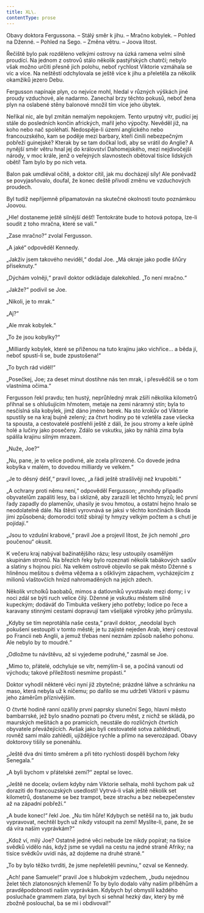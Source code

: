 ```yaml
---
title: XL\.
contentType: prose
---
```


Obavy doktora Fergussona. – Stálý směr k jihu. – Mračno kobylek. – Pohled na Dženné. – Pohled na Sego. – Změna větru. – Joova lítost.

Řečiště bylo pak rozděleno velkými ostrovy na úzká ramena velmi silně proudící. Na jednom z ostrovů stálo několik pastýřských chatrčí; nebylo však možno určiti přesně jich polohu, neboť rychlost Viktorie vzmáhala se víc a více. Na neštěstí odchylovala se ještě více k jihu a přeletěla za několik okamžiků jezero Debu.

Fergusson napínaje plyn, co nejvíce mohl, hledal v různých výškách jiné proudy vzduchové, ale nadarmo. Zanechal brzy těchto pokusů, neboť žena plyn na oslabené stěny balonové množil tím více jeho úbytek.

Neříkal nic, ale byl zmítán nemalým nepokojem. Tento urputný vítr, pudící jej stále do posledních končin afrických, mařil jeho výpočty. Nevěděl již, na koho nebo nač spoléhati. Nedospěje-li území anglického nebo francouzského, kam se poděje mezi barbary, kteří činili nebezpečným pobřeží guinejské? Kterak by se tam dočkal lodi, aby se vrátil do Anglie? A nynější směr větru hnal jej do království Dahomejského, mezi nejdivočejší národy, v moc krále, jenž o veřejných slavnostech obětoval tisíce lidských obětí! Tam bylo by po nich veta.

Balon pak umdléval očitě, a doktor cítil, jak mu docházejí síly! Ale poněvadž se povyjasňovalo, doufal, že konec deště přivodí změnu ve vzduchových proudech.

Byl tudíž nepříjemně připamatován na skutečné okolnosti touto poznámkou Joovou.

„Hle! dostaneme ještě silnější déšť! Tentokráte bude to hotová potopa, lze-li soudit z toho mračna, které se valí.“

„Zase mračno?“ zvolal Fergusson.

„A jaké“ odpověděl Kennedy.

„Jakživ jsem takového neviděl,“ dodal Joe. „Má okraje jako podle šňůry přiseknuty.“

„Dýchám volněji,“ pravil doktor odkládaje dalekohled. „To není mračno.“

„Jakže?“ podivil se Joe.

„Nikoli, je to mrak.“

„Aj?“

„Ale mrak kobylek.“

„To že jsou kobylky?“

„Milliardy kobylek, které se přiženou na tuto krajinu jako vichřice… a běda jí, neboť spustí-li se, bude zpustošena!“

„To bych rád viděl!“

„Posečkej, Joe; za deset minut dostihne nás ten mrak, i přesvědčíš se o tom vlastníma očima.“

Fergusson řekl pravdu; ten hustý, neprůhledný mrak zšíří několika kilometrů přihnal se s ohlušujícím hřmotem, metaje na zemi náramný stín; byla to nesčíslná síla kobylek, jimž dáno jméno berek. Na sto krokův od Viktorie spustily se na kraj bujně zelený; za čtvrt hodiny po té vzletěla zase všecka ta spousta, a cestovatelé postřehli ještě z dáli, že jsou stromy a keře úplně holé a lučiny jako posečeny. Zdálo se vskutku, jako by náhlá zima byla spálila krajinu silným mrazem.

„Nuže, Joe?“

„Nu, pane, je to velice podivné, ale zcela přirozené. Co dovede jedna kobylka v malém, to dovedou milliardy ve velkém.“

„Je to děsný déšť,“ pravil lovec, „a řádí ještě strašlivěji než krupobití.“

„A ochrany proti němu není,“ odpověděl Fergusson; „mnohdy připadlo obyvatelům zapáliti lesy, ba i sklizně, aby zarazili let těchto hmyzů; leč první řady zapadly do plamenův, uhasily je svou hmotou, a ostatní hejno hnalo se neodolatelně dále. Na štěstí vyrovnává se jaksi v těchto končinách škoda jimi způsobená; domorodci totiž sbírají ty hmyzy velkým počtem a s chutí je pojídají.“

„Jsou to vzdušní krabové,“ pravil Joe a projevil lítost, že jich nemohl „pro poučenou“ okusit.

K večeru kraj nabýval bažinatějšího rázu; lesy ustoupily osamělým skupinám stromů. Na březích řeky bylo rozeznati několik tabákových sadův a slatiny s hojnou pící. Na velkém ostrově objevilo se pak město Dženné s hliněnou mešitou s dvěma věžema a s ošklivým zápachem, vycházejícím z milionů vlaštovčích hnízd nahromaděných na jejich zdech.

Několik vrcholků baobabů, mimos a datlovníků vyvstávalo mezi domy; i v noci zdál se býti ruch velice čilý. Dženné je vskutku městem silně kupeckým; dodáváť do Timbukta veškery jeho potřeby; lodice po řece a karavany stinnými cestami dopravují tam všelijaké výrobky jeho průmyslu.

„Kdyby se tím neprotáhla naše cesta,“ pravil doktor, „neodolal bych pokušení sestoupiti v tomto městě; je tu zajisté nejeden Arab, který cestoval po Francii neb Anglii, a jemuž třebas není neznám způsob našeho pohonu. Ale nebylo by to moudré.“

„Odložme tu návštěvu, až si vyjedeme podruhé,“ zasmál se Joe.

„Mimo to, přátelé, odchyluje se vítr, nemýlím-li se, a počíná vanouti od východu; takové příležitosti nesmíme propásti.“

Doktor vyhodil některé věci nyní již zbytečné; prázdné láhve a schránku na maso, která nebyla už k ničemu; po dařilo se mu udržeti Viktorii v pásmu jeho záměrům příznivějším.

O čtvrté hodině ranní ozářily první paprsky sluneční Sego, hlavní město bambarrské, jež bylo snadno poznati po čtveru měst, z nichž se skládá, po maurských mešitách a po pramicích, neustále do rozličných čtvrtích obyvatele převážejících. Avšak jako byli cestovatelé sotva zahlédnuti, rovněž sami málo zahlédli, ujíždějíce rychle a přímo na severozápad. Obavy doktorovy tišily se ponenáhlu.

„Ještě dva dni tímto směrem a při této rychlosti dospěli bychom řeky Senegala.“

„A byli bychom v přátelské zemi?“ zeptal se lovec.

„Ještě ne docela; ovšem kdyby nám Viktorie selhala, mohli bychom pak už doraziti do francouzských usedlostí! Vytrvá-li však ještě několik set kilometrů, dostaneme se bez trampot, beze strachu a bez nebezpečenstev až na západní pobřeží.“

„A bude konec!“ řekl Joe. „Nu tím hůře! Kdybych se netěšil na to, jak budu vypravovat, nechtěl bych už nikdy vstoupit na zemi! Myslíte-li, pane, že se dá víra našim vyprávkám?“

„Kdož ví, milý Joe? Ostatně jedné věci nebude lze nikdy popírat; na tisíce svědků vidělo nás, když jsme se vydali na cestu na jedné straně Afriky; na tisíce svědkův uvidí nás, až dojdeme na druhé straně.“

„To by bylo těžko tvrditi, že jsme nepřeletěli pevninu,“ ozval se Kennedy.

„Ach! pane Samuele!“ pravil Joe s hlubokým vzdechem, „budu nejednou želet těch zlatonosných křemenů! To by bylo dodalo váhy našim příběhům a pravděpodobnosti našim vyprávkám. Kdybych byl obmyslil každého posluchače grammem zlata, byl bych si sehnal hezký dav, který by mě zbožně poslouchal, ba se mi i obdivoval!“
